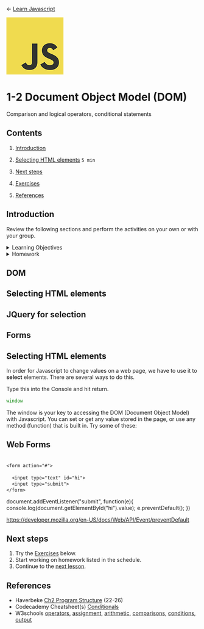 
← [Learn Javascript](../../README.md)

<a href="../../README.md"><img width="150" src="../../assets/img/logos/logo-javascript-150w.png"></a>

# 1-2 Document Object Model (DOM)

Comparison and logical operators, conditional statements


## Contents

1. [Introduction](#introduction)
1. [Selecting HTML elements](#selecting-html-elements) `5 min`


1. [Next steps](#next-steps)
1. [Exercises](#exercises)
1. [References](#references)


## Introduction

Review the following sections and perform the activities on your own or with your group.

<details>
<summary>Learning Objectives</summary>

Students who complete this module will be able to:

- Demonstrate how to
- Explain
- Use Javascript to
- List

</details>

<details>
<summary>Homework</summary>



</details>



## DOM



## Selecting HTML elements



## JQuery for selection



## Forms


##





## Selecting HTML elements

In order for Javascript to change values on a web page, we have to use it to **select** elements. There are several ways to do this.


Type this into the Console and hit return.

```js
window
```

The window is your key to accessing the DOM (Document Object Model) with Javascript. You can set or get any value stored in the page, or use any method (function) that is built in. Try some of these:














## Web Forms


```

<form action="#">

  <input type="text" id="hi">
  <input type="submit">
</form>

```

document.addEventListener("submit", function(e){
	console.log(document.getElementById("hi").value);
  e.preventDefault();
})

https://developer.mozilla.org/en-US/docs/Web/API/Event/preventDefault










## Next steps

1. Try the [Exercises](#exercises) below.
1. Start working on homework listed in the schedule.
1. Continue to the [next lesson](../../README.md#javascript-part1).




## References

- Haverbeke [Ch2 Program Structure](https://eloquentjavascript.net/02_program_structure.html) (22-26)
- Codecademy Cheatsheet(s) [Conditionals](../../reference-sheets/js-02-conditionals.pdf)
- W3schools [operators](https://www.w3schools.com/js/js_operators.asp), [assignment](https://www.w3schools.com/js/js_assignment.asp), [arithmetic](https://www.w3schools.com/js/js_arithmetic.asp), [comparisons](https://www.w3schools.com/js/js_comparisons.asp), [conditions](https://www.w3schools.com/js/js_if_else.asp), [output](https://www.w3schools.com/js/js_output.asp)
